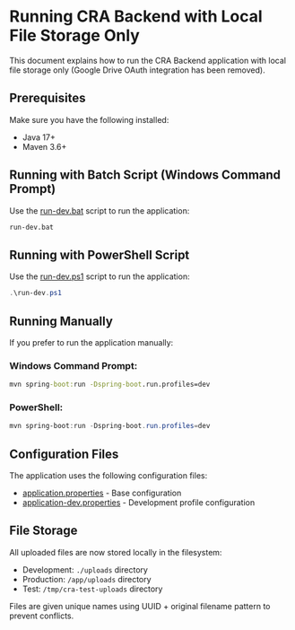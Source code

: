 # Running CRA Backend with Local File Storage Only

This document explains how to run the CRA Backend application with local file storage only (Google Drive OAuth integration has been removed).

## Prerequisites

Make sure you have the following installed:
- Java 17+
- Maven 3.6+

## Running with Batch Script (Windows Command Prompt)

Use the [run-dev.bat](file:///d%3A/Projetos/craweb/cra-backend/run-dev.bat) script to run the application:

```cmd
run-dev.bat
```

## Running with PowerShell Script

Use the [run-dev.ps1](file:///d%3A/Projetos/craweb/cra-backend/run-dev.ps1) script to run the application:

```powershell
.\run-dev.ps1
```

## Running Manually

If you prefer to run the application manually:

### Windows Command Prompt:
```cmd
mvn spring-boot:run -Dspring-boot.run.profiles=dev
```

### PowerShell:
```powershell
mvn spring-boot:run -Dspring-boot.run.profiles=dev
```

## Configuration Files

The application uses the following configuration files:
- [application.properties](file:///d%3A/Projetos/craweb/cra-backend/src/main/resources/application.properties) - Base configuration
- [application-dev.properties](file:///d%3A/Projetos/craweb/cra-backend/src/main/resources/application-dev.properties) - Development profile configuration

## File Storage

All uploaded files are now stored locally in the filesystem:
- Development: `./uploads` directory
- Production: `/app/uploads` directory
- Test: `/tmp/cra-test-uploads` directory

Files are given unique names using UUID + original filename pattern to prevent conflicts.